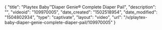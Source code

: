 {
    "title": "Playtex Baby&trade;Diaper Genie&reg; Complete Diaper Pail",
    "description": "",
    "videoid": "109970005",
    "date_created": "1502518954",
    "date_modified": "1504802934",
    "type": "captivate",
    "layout": "video",
    "url": "\/v\/playtex-baby-diaper-genie-complete-diaper-pail\/109970005"
}